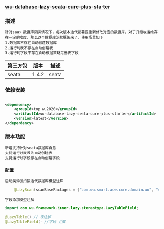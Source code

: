### [wu-database-lazy-seata-cure-plus-starter](https://gitee.com/wujiawei1207537021/wu-framework-parent/tree/master/wu-framework-plus/wu-database-lazy-seata-cure-plus-starter)

### 描述
    针对saas 数据库隔离情况下，每次版本迭代都需要重新修改对应的数据库，对于升级与运维存在一定的难度，那么这个数据库治愈框架来了，使用场景如下
    1.数据库不存在自动创建数据库 
    2.运行时表不存在自动创建表
    3.运行时字段不存在自动根据策略完善表字段

| 第三方包  | 版本    | 描述    |
|-------|-------|-------|
| seata | 1.4.2 | seata |

### 依赖安装

```xml

<dependency>
    <groupId>top.wu2020</groupId>
    <artifactId>wu-database-lazy-seata-cure-plus-starter</artifactId>
    <version>latest</version>
</dependency>
```

### 版本功能

    新增支持针对seata数据库自愈
    支持运行时表丢失自动创建表
    支持运行时字段存在自动创建字段

#### 配置

    启动类添加扫描迭代数据库模型注解

```java
    @LazyScan(scanBasePackages = {"com.wu.smart.acw.core.domain.uo", "com.wu.framework.inner.lazy.example.**.entity"})
```

    字段添加模型注解

```java
import com.wu.framework.inner.lazy.stereotype.LazyTableField;

@LazyTable() // 表注解
@LazyTableField() //字段 注解 
```

    

